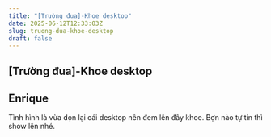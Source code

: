 ```yaml
---
title: "[Trường đua]-Khoe desktop"
date: 2025-06-12T12:33:03Z
slug: truong-dua-khoe-desktop
draft: false
---
```


## [Trường đua]-Khoe desktop

## Enrique

Tình hình là vừa dọn lại cái desktop nên đem lên đây khoe. Bợn nào tự tin thì show lên nhé.